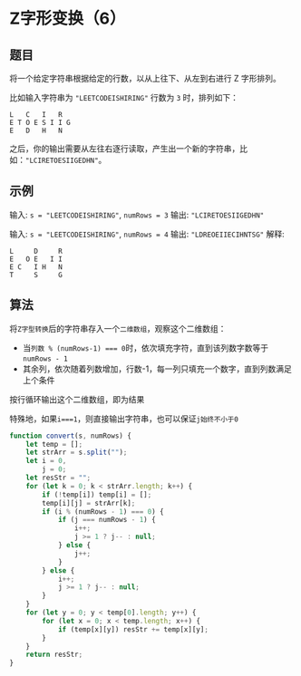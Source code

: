 # Z字形变换（6）

## 题目

将一个给定字符串根据给定的行数，以从上往下、从左到右进行 Z 字形排列。

比如输入字符串为 `"LEETCODEISHIRING"` 行数为 `3` 时，排列如下：

```
L   C   I   R
E T O E S I I G
E   D   H   N
```

之后，你的输出需要从左往右逐行读取，产生出一个新的字符串，比如：`"LCIRETOESIIGEDHN"`。

## 示例

输入: `s = "LEETCODEISHIRING"`, `numRows = 3`
输出: `"LCIRETOESIIGEDHN"`

输入: `s = "LEETCODEISHIRING"`, `numRows = 4`
输出: `"LDREOEIIECIHNTSG"`
解释:
```
L     D     R
E   O E   I I
E C   I H   N
T     S     G
```

## 算法

将`Z字型转换`后的字符串存入一个`二维数组`，观察这个二维数组：
- 当`列数 % (numRows-1) === 0`时，依次填充字符，直到该列数字数等于`numRows - 1`
- 其余列，依次随着列数增加，行数-1，每一列只填充一个数字，直到列数满足上个条件

按行循环输出这个二维数组，即为结果

特殊地，如果`i===1`，则直接输出字符串，也可以保证`j始终不小于0`

```js
function convert(s, numRows) {
	let temp = [];
	let strArr = s.split("");
	let i = 0,
		j = 0;
	let resStr = "";
	for (let k = 0; k < strArr.length; k++) {
		if (!temp[i]) temp[i] = [];
		temp[i][j] = strArr[k];
		if (i % (numRows - 1) === 0) {
			if (j === numRows - 1) {
				i++;
				j >= 1 ? j-- : null;
			} else {
				j++;
			}
		} else {
			i++;
			j >= 1 ? j-- : null;
		}
	}
	for (let y = 0; y < temp[0].length; y++) {
		for (let x = 0; x < temp.length; x++) {
			if (temp[x][y]) resStr += temp[x][y];
		}
	}
	return resStr;
}
```